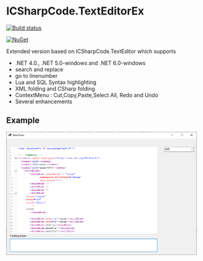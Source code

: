 # ICSharpCode.TextEditorEx

[![Build status](https://ci.appveyor.com/api/projects/status/cyaqbvsn9lahvtg2?svg=true)](https://ci.appveyor.com/project/StefH/icsharpcode-texteditorex)

[![NuGet](https://buildstats.info/nuget/ICSharpCode.TextEditorEx)](https://www.nuget.org/packages/ICSharpCode.TextEditorEx)

Extended version based on ICSharpCode.TextEditor which supports

* .NET 4.0., .NET 5.0-windows and .NET 6.0-windows
* search and replace
* go to linenumber
* Lua and SQL Syntax highlighting
* XML folding and CSharp folding
* ContextMenu : Cut,Copy,Paste,Select All, Redo and Undo
* Several enhancements


## Example

![Example](./Resources/Example.png)